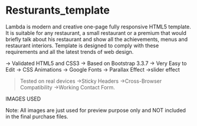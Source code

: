 # Resturants_template


Lambda is modern and creative one-page fully responsive HTML5 template. It is suitable for any restaurant, a small restaurant or a premium that would briefly talk about his restaurant and show all the achievements, menus and restaurant interiors. Template is designed to comply with these requirements and all the latest trends of web design.


-> Validated HTML5 and CSS3
-> Based on Bootstrap 3.3.7
-> Very Easy to Edit
-> CSS Animations
-> Google Fonts
-> Parallax Effect
->slider effect 
>Tested on real devices
->Sticky Headers
->Cross-Browser Compatibility
->Working Contact Form.

IMAGES USED

Note: All images are just used for preview purpose only and NOT included in the final purchase files.